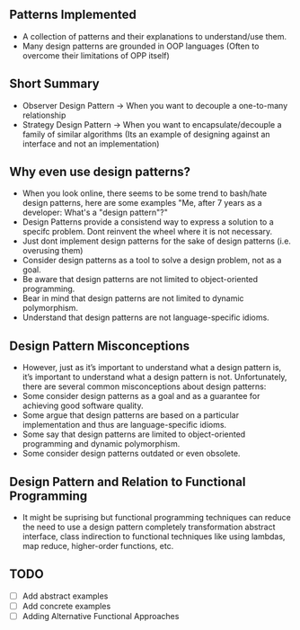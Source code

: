 ## Patterns Implemented
- A collection of patterns and their explanations to understand/use them.
- Many design patterns are grounded in OOP languages (Often to overcome their limitations of OPP itself)

## Short Summary
- Observer Design Pattern -> When you want to decouple a one-to-many relationship
- Strategy Design Pattern -> When you want to encapsulate/decouple a family of similar algorithms (Its an example of designing against an interface and not an implementation)

## Why even use design patterns?
- When you look online, there seems to be some trend to bash/hate design patterns, here are some examples "Me, after 7 years as a developer: What's a "design pattern"?"
- Design Patterns provide a consistend way to express a solution to a specifc problem. Dont reinvent the wheel where it is not necessary.
- Just dont implement design patterns for the sake of design patterns (i.e. overusing them)
- Consider design patterns as a tool to solve a design problem, not as a goal. 
- Be aware that design patterns are not limited to object-oriented programming. 
- Bear in mind that design patterns are not limited to dynamic polymorphism. 
- Understand that design patterns are not language-specific idioms.

## Design Pattern Misconceptions
- However, just as it’s important to understand what a design pattern is, it’s important to understand what a design pattern is not. Unfortunately, there are several common misconceptions about design patterns:
- Some consider design patterns as a goal and as a guarantee for achieving good software quality. 
- Some argue that design patterns are based on a particular implementation and thus are language-specific idioms. 
- Some say that design patterns are limited to object-oriented programming and dynamic polymorphism. 
- Some consider design patterns outdated or even obsolete.

## Design Pattern and Relation to Functional Programming
- It might be suprising but functional programming techniques can reduce the need to use a design pattern completely transformation abstract interface, class indirection to functional techniques like using lambdas, map reduce, higher-order functions, etc.

## TODO
- [ ] Add abstract examples
- [ ] Add concrete examples
- [ ] Adding Alternative Functional Approaches

